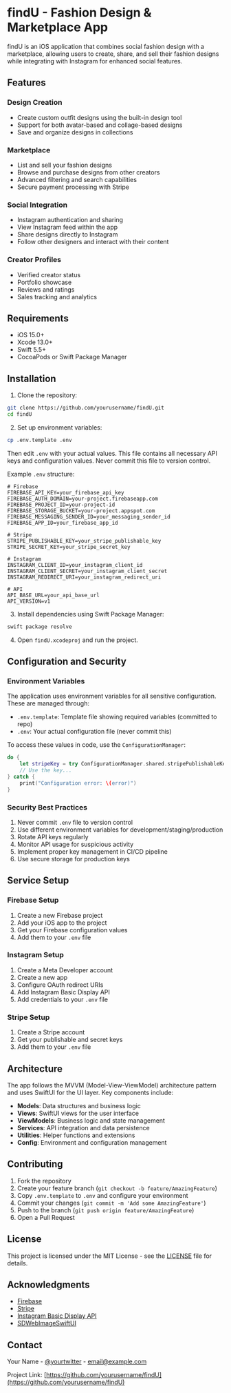 # findU - Fashion Design & Marketplace App

findU is an iOS application that combines social fashion design with a marketplace, allowing users to create, share, and sell their fashion designs while integrating with Instagram for enhanced social features.

## Features

### Design Creation
- Create custom outfit designs using the built-in design tool
- Support for both avatar-based and collage-based designs
- Save and organize designs in collections

### Marketplace
- List and sell your fashion designs
- Browse and purchase designs from other creators
- Advanced filtering and search capabilities
- Secure payment processing with Stripe

### Social Integration
- Instagram authentication and sharing
- View Instagram feed within the app
- Share designs directly to Instagram
- Follow other designers and interact with their content

### Creator Profiles
- Verified creator status
- Portfolio showcase
- Reviews and ratings
- Sales tracking and analytics

## Requirements

- iOS 15.0+
- Xcode 13.0+
- Swift 5.5+
- CocoaPods or Swift Package Manager

## Installation

1. Clone the repository:
```bash
git clone https://github.com/yourusername/findU.git
cd findU
```

2. Set up environment variables:
```bash
cp .env.template .env
```
Then edit `.env` with your actual values. This file contains all necessary API keys and configuration values. Never commit this file to version control.

Example `.env` structure:
```
# Firebase
FIREBASE_API_KEY=your_firebase_api_key
FIREBASE_AUTH_DOMAIN=your-project.firebaseapp.com
FIREBASE_PROJECT_ID=your-project-id
FIREBASE_STORAGE_BUCKET=your-project.appspot.com
FIREBASE_MESSAGING_SENDER_ID=your_messaging_sender_id
FIREBASE_APP_ID=your_firebase_app_id

# Stripe
STRIPE_PUBLISHABLE_KEY=your_stripe_publishable_key
STRIPE_SECRET_KEY=your_stripe_secret_key

# Instagram
INSTAGRAM_CLIENT_ID=your_instagram_client_id
INSTAGRAM_CLIENT_SECRET=your_instagram_client_secret
INSTAGRAM_REDIRECT_URI=your_instagram_redirect_uri

# API
API_BASE_URL=your_api_base_url
API_VERSION=v1
```

3. Install dependencies using Swift Package Manager:
```bash
swift package resolve
```

4. Open `findU.xcodeproj` and run the project.

## Configuration and Security

### Environment Variables
The application uses environment variables for all sensitive configuration. These are managed through:
- `.env.template`: Template file showing required variables (committed to repo)
- `.env`: Your actual configuration file (never commit this)

To access these values in code, use the `ConfigurationManager`:
```swift
do {
    let stripeKey = try ConfigurationManager.shared.stripePublishableKey
    // Use the key...
} catch {
    print("Configuration error: \(error)")
}
```

### Security Best Practices
1. Never commit `.env` file to version control
2. Use different environment variables for development/staging/production
3. Rotate API keys regularly
4. Monitor API usage for suspicious activity
5. Implement proper key management in CI/CD pipeline
6. Use secure storage for production keys

## Service Setup

### Firebase Setup
1. Create a new Firebase project
2. Add your iOS app to the project
3. Get your Firebase configuration values
4. Add them to your `.env` file

### Instagram Setup
1. Create a Meta Developer account
2. Create a new app
3. Configure OAuth redirect URIs
4. Add Instagram Basic Display API
5. Add credentials to your `.env` file

### Stripe Setup
1. Create a Stripe account
2. Get your publishable and secret keys
3. Add them to your `.env` file

## Architecture

The app follows the MVVM (Model-View-ViewModel) architecture pattern and uses SwiftUI for the UI layer. Key components include:

- **Models**: Data structures and business logic
- **Views**: SwiftUI views for the user interface
- **ViewModels**: Business logic and state management
- **Services**: API integration and data persistence
- **Utilities**: Helper functions and extensions
- **Config**: Environment and configuration management

## Contributing

1. Fork the repository
2. Create your feature branch (`git checkout -b feature/AmazingFeature`)
3. Copy `.env.template` to `.env` and configure your environment
4. Commit your changes (`git commit -m 'Add some AmazingFeature'`)
5. Push to the branch (`git push origin feature/AmazingFeature`)
6. Open a Pull Request

## License

This project is licensed under the MIT License - see the [LICENSE](LICENSE) file for details.

## Acknowledgments

- [Firebase](https://firebase.google.com)
- [Stripe](https://stripe.com)
- [Instagram Basic Display API](https://developers.facebook.com/docs/instagram-basic-display-api)
- [SDWebImageSwiftUI](https://github.com/SDWebImage/SDWebImageSwiftUI)

## Contact

Your Name - [@yourtwitter](https://twitter.com/yourtwitter) - email@example.com

Project Link: [https://github.com/yourusername/findU](https://github.com/yourusername/findU) 